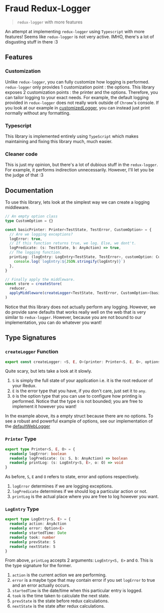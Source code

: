 # Fraud Redux-Logger

> `redux-logger` with more features

An attempt at implementing `redux-logger` using `Typescript` with more features!
Seems like `redux-logger` is not very active.
IMHO, there's a lot of disgusting stuff in there :3

## Features

### Customization

Unlike `redux-logger`, you can fully customize how logging is performed.
`redux-logger` only provides 1 customization point : the options.
This library exposes 2 customization points : the printer and the options.
Therefore, you can tailor logging to your exact needs.
For example, the default logging provided in `redux-logger` does not really work outside of `Chrome`'s console.
If you look at our example in [customizedLogger](./tests/customizedLogger.test.ts), you can instead just print normally without any formatting.

### Typescript

This library is implemented entirely using `TypeScript` which makes maintaining and fixing this library much, much easier.

### Cleaner code

This is just my opinion, but there's a lot of dubious stuff in the `redux-logger`.
For example, it performs indirection unnecessarily.
However, I'll let you be the judge of that :3

## Documentation

To use this library, lets look at the simplest way we can create a logging middleware.

```typescript
// An empty option class
type CustomOption = {}

const basicPrinter: Printer<TestState, TestError, CustomOption> = {
  // Are we logging exceptions?
  logError: true,
  // If this function returns true, we log. Else, we dont't.
  logPredicate: (s: TestState, b: AnyAction) => true,
  // The logging function.
  printLog: (logEntry: LogEntry<TestState, TestError>, customOption: CustomOption) => {
    console.log(`logEntry:${JSON.stringify(logEntry)}`)
  },
}

// Finally apply the middleware.
const store = createStore(
  reducer,
  applyMiddleware(createLogger<TestState, TestError, CustomOption>(basicPrinter, {}))
)
```

Notice that this library does not actually perform any logging.
However, we do provide sane defaults that works really well on the web that is very similar to `redux-logger`.
However, because you are not bound to our implementation, you can do whatever you want!

## Type Signatures

### `createLogger` Function

```typescript
export const createLogger: <S, E, O>(printer: Printer<S, E, O>, options: O) => MiddlewareFunction<S, Dispatch<AnyAction>, AnyAction> = ...
```

Quite scary, but lets take a look at it slowly.

1.  `S` is simply the full state of your application i.e. it is the root reducer of your Redux.
2.  `E` is the error type that you have, if you don't care, just set it to `any`.
3.  `O` is the option type that you can use to configure how printing is performed.
    Notice that the type `O` is not bounded; you are free to implement it however you want!

In the example above, its a empty struct because there are no options.
To see a robust and powerful example of options, see our implementation of the [defaultWebLogger](./src/default.ts)

### `Printer` Type

```typescript
export type Printer<S, E, O> = {
  readonly logError: boolean
  readonly logPredicate: (s: S, b: AnyAction) => boolean
  readonly printLog: (s: LogEntry<S, E>, o: O) => void
}
```

As before, `S`, `E` and `O` refers to state, error and options respectively.

1.  `logError` determines if we are logging exceptions.
2.  `logPredicate` determines if we should log a particular action or not.
3.  `printLog` is the actual place where you are free to log however you want.

### `LogEntry` Type

```typescript
export type LogEntry<S, E> = {
  readonly action: AnyAction
  readonly error: Option<E>
  readonly startedTime: Date
  readonly took: number
  readonly prevState: S
  readonly nextState: S
}
```

From above, `printLog` accepts 2 arguments: `LogEntry<S, E>` and `O`.
This is the type signature for the former.

1.  `action` is the current action we are performing.
2.  `error` is a maybe type that may contain error if you set `logError` to true and an error actually occurs.
3.  `startedTime` is the date/time when this particular entry is logged.
4.  `took` is the time taken to calculate the next state.
5.  `prevState` is the state before redux calculations.
6.  `nextState` is the state after redux calculations.

